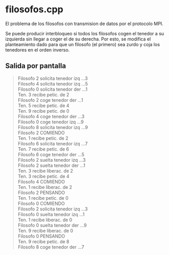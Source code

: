 filosofos.cpp
===

El problema de los filosofos con transmision de datos por el protocolo MPI.

Se puede producir interbloqueo si todos los filosofos cogen el tenedor a su izquierda sin llegar a coger el de su derecha. Por esto, se modifica el planteamiento dado para que un filosofo (el primero) sea zurdo y coja los tenedores en el orden inverso.

Salida por pantalla
---

> Filosofo 2 solicita tenedor izq ...3  
> Filosofo 4 solicita tenedor izq ...5  
> Filosofo 0 solicita tenedor der ...1  
> Ten. 3 recibe petic. de 2  
> Filosofo 2 coge tenedor der ...1  
> Ten. 5 recibe petic. de 4  
> Ten. 9 recibe petic. de 0  
> Filosofo 4 coge tenedor der ...3  
> Filosofo 0 coge tenedor izq ...9  
> Filosofo 8 solicita tenedor izq ...9  
> Filosofo 2 COMIENDO  
> Ten. 1 recibe petic. de 2  
> Filosofo 6 solicita tenedor izq ...7  
> Ten. 7 recibe petic. de 6  
> Filosofo 6 coge tenedor der ...5  
> Filosofo 2 suelta tenedor izq ...3  
> Filosofo 2 suelta tenedor der ...1  
> Ten. 3 recibe liberac. de 2  
> Ten. 3 recibe petic. de 4  
> Filosofo 4 COMIENDO  
> Ten. 1 recibe liberac. de 2  
> Filosofo 2 PENSANDO  
> Ten. 1 recibe petic. de 0  
> Filosofo 0 COMIENDO  
> Filosofo 2 solicita tenedor izq ...3  
> Filosofo 0 suelta tenedor izq ...1  
> Ten. 1 recibe liberac. de 0  
> Filosofo 0 suelta tenedor der ...9  
> Ten. 9 recibe liberac. de 0  
> Filosofo 0 PENSANDO  
> Ten. 9 recibe petic. de 8  
> Filosofo 8 coge tenedor der ...7  

